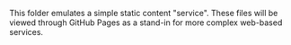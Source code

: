 This folder emulates a simple static content "service". These files will be viewed through GitHub Pages as a stand-in for more complex web-based services.
